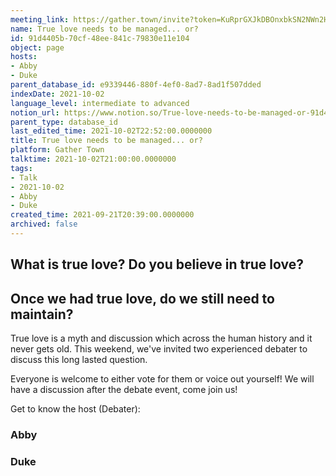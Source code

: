 ```yaml
---
meeting_link: https://gather.town/invite?token=KuRprGXJkDBOnxbkSN2NWn2HuHjwl9GJ
name: True love needs to be managed... or?
id: 91d4405b-70cf-48ee-841c-79830e11e104
object: page
hosts:
- Abby
- Duke
parent_database_id: e9339446-880f-4ef0-8ad7-8ad1f507dded
indexDate: 2021-10-02
language_level: intermediate to advanced
notion_url: https://www.notion.so/True-love-needs-to-be-managed-or-91d4405b70cf48ee841c79830e11e104
parent_type: database_id
last_edited_time: 2021-10-02T22:52:00.0000000
title: True love needs to be managed... or?
platform: Gather Town
talktime: 2021-10-02T21:00:00.0000000
tags:
- Talk
- 2021-10-02
- Abby
- Duke
created_time: 2021-09-21T20:39:00.0000000
archived: false
---
```



## What is true love? Do you believe in true love? 
## Once we had true love, do we still need to maintain?

True love is a myth and discussion which across the human history and it never gets old. This weekend, we've invited two experienced debater to discuss this long lasted question.

Everyone is welcome to either vote for them or voice out yourself! We will have a discussion after the debate event, come join us!

Get to know the host (Debater):
### Abby
### Duke





